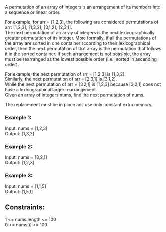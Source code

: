   
A permutation of an array of integers is an arrangement of its members into a sequence or linear order.  

For example, for arr = [1,2,3], the following are considered permutations of arr: [1,2,3], [1,3,2], [3,1,2], [2,3,1].  
The next permutation of an array of integers is the next lexicographically greater permutation of its integer. More formally, if all the permutations of the array are sorted in one container according to their lexicographical order, then the next permutation of that array is the permutation that follows it in the sorted container. If such arrangement is not possible, the array must be rearranged as the lowest possible order (i.e., sorted in ascending order).

For example, the next permutation of arr = [1,2,3] is [1,3,2].  
Similarly, the next permutation of arr = [2,3,1] is [3,1,2].  
While the next permutation of arr = [3,2,1] is [1,2,3] because [3,2,1] does not have a lexicographical larger rearrangement.  
Given an array of integers nums, find the next permutation of nums.  

The replacement must be in place and use only constant extra memory.  

 

### Example 1:  

Input: nums = [1,2,3]  
Output: [1,3,2]  
### Example 2:  

Input: nums = [3,2,1]  
Output: [1,2,3]  
### Example 3:  

Input: nums = [1,1,5]  
Output: [1,5,1]  
 

## Constraints: 

1 <= nums.length <= 100  
0 <= nums[i] <= 100  

